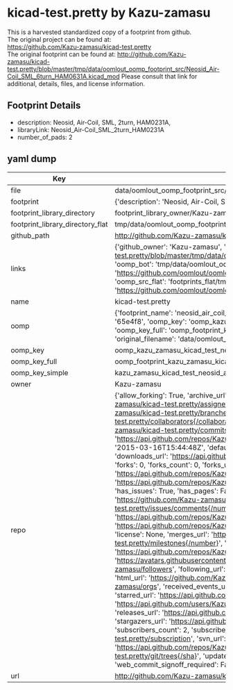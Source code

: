 # kicad-test.pretty by Kazu-zamasu  
This is a harvested standardized copy of a footprint from github.  
The original project can be found at:  
https://github.com/Kazu-zamasu/kicad-test.pretty  
The original footprint can be found at:
http://github.com/Kazu-zamasu/kicad-test.pretty/blob/master/tmp/data/oomlout_oomp_footprint_src/Neosid_Air-Coil_SML_6turn_HAM0631A.kicad_mod
Please consult that link for additional, details, files, and license information.  
## Footprint Details
* description: Neosid, Air-Coil, SML, 2turn, HAM0231A,  
* libraryLink: Neosid_Air-Coil_SML_2turn_HAM0231A  
* number_of_pads: 2  
## yaml dump  
| Key | Value |  
| --- | --- |  
| file | data/oomlout_oomp_footprint_src/kicad-test.pretty/Neosid_Air-Coil_SML_2turn_HAM0231A.kicad_mod |  
| footprint | {'description': 'Neosid, Air-Coil, SML, 2turn, HAM0231A,', 'libraryLink': 'Neosid_Air-Coil_SML_2turn_HAM0231A', 'number_of_pads': 2} |  
| footprint_library_directory | footprint_library_owner/Kazu-zamasu_kicad-test.pretty |  
| footprint_library_directory_flat | tmp/data/oomlout_oomp_footprint_src/footprints_flat/kazu_zamasu_kicad_test_neosid_air_coil_sml_2turn_ham0231a/working |  
| github_path | http://github.com/Kazu-zamasu/kicad-test.pretty/blob/master/tmp/data/oomlout_oomp_footprint_src/Neosid_Air-Coil_SML_2turn_HAM0231A.kicad_mod |  
| links | {'github_owner': 'Kazu-zamasu', 'github_repo_name': 'kicad-test.pretty', 'github_src': 'http://github.com/Kazu-zamasu/kicad-test.pretty/blob/master/tmp/data/oomlout_oomp_footprint_src/Neosid_Air-Coil_SML_6turn_HAM0631A.kicad_mod', 'github_src_repo': 'https://github.com/Kazu-zamasu/kicad-test.pretty', 'oomp_bot': 'tmp/data/oomlout_oomp_footprint_src/footprints/kazu_zamasu_kicad_test_neosid_air_coil_sml_2turn_ham0231a/working', 'oomp_bot_github': 'https://github.com/oomlout/oomlout_oomp_footprint_bot/tree/main/tmp/data/oomlout_oomp_footprint_src/footprints/kazu_zamasu_kicad_test_neosid_air_coil_sml_2turn_ham0231a/working', 'oomp_src_flat': 'footprints_flat/tmp/data/oomlout_oomp_footprint_src/footprints_flat/kazu_zamasu_kicad_test_neosid_air_coil_sml_2turn_ham0231a/working', 'oomp_src_flat_github': 'https://github.com/oomlout/oomlout_oomp_footprint_src/tree/main/tmp/data/oomlout_oomp_footprint_src/footprints_flat/kazu_zamasu_kicad_test_neosid_air_coil_sml_2turn_ham0231a/working'} |  
| name | kicad-test.pretty |  
| oomp | {'footprint_name': 'neosid_air_coil_sml_2turn_ham0231a', 'library_name': 'kicad_test', 'md5': '65e4f8c4b72f92c5898baa3d5c0ce118', 'md5_10': '65e4f8c4b7', 'md5_5': '65e4f', 'md5_6': '65e4f8', 'oomp_key': 'oomp_kazu_zamasu_kicad_test_neosid_air_coil_sml_2turn_ham0231a', 'oomp_key_extra': 'oomp_footprint_kazu_zamasu_kicad_test_neosid_air_coil_sml_2turn_ham0231a', 'oomp_key_full': 'oomp_footprint_kazu_zamasu_kicad_test_neosid_air_coil_sml_2turn_ham0231a_65e4f8', 'oomp_key_simple': 'kazu_zamasu_kicad_test_neosid_air_coil_sml_2turn_ham0231a', 'original_filename': 'data/oomlout_oomp_footprint_src/kicad-test.pretty/Neosid_Air-Coil_SML_2turn_HAM0231A.kicad_mod', 'owner_name': 'kazu_zamasu'} |  
| oomp_key | oomp_kazu_zamasu_kicad_test_neosid_air_coil_sml_2turn_ham0231a |  
| oomp_key_full | oomp_footprint_kazu_zamasu_kicad_test_neosid_air_coil_sml_2turn_ham0231a |  
| oomp_key_simple | kazu_zamasu_kicad_test_neosid_air_coil_sml_2turn_ham0231a |  
| owner | Kazu-zamasu |  
| repo | {'allow_forking': True, 'archive_url': 'https://api.github.com/repos/Kazu-zamasu/kicad-test.pretty/{archive_format}{/ref}', 'archived': False, 'assignees_url': 'https://api.github.com/repos/Kazu-zamasu/kicad-test.pretty/assignees{/user}', 'blobs_url': 'https://api.github.com/repos/Kazu-zamasu/kicad-test.pretty/git/blobs{/sha}', 'branches_url': 'https://api.github.com/repos/Kazu-zamasu/kicad-test.pretty/branches{/branch}', 'clone_url': 'https://github.com/Kazu-zamasu/kicad-test.pretty.git', 'collaborators_url': 'https://api.github.com/repos/Kazu-zamasu/kicad-test.pretty/collaborators{/collaborator}', 'comments_url': 'https://api.github.com/repos/Kazu-zamasu/kicad-test.pretty/comments{/number}', 'commits_url': 'https://api.github.com/repos/Kazu-zamasu/kicad-test.pretty/commits{/sha}', 'compare_url': 'https://api.github.com/repos/Kazu-zamasu/kicad-test.pretty/compare/{base}...{head}', 'contents_url': 'https://api.github.com/repos/Kazu-zamasu/kicad-test.pretty/contents/{+path}', 'contributors_url': 'https://api.github.com/repos/Kazu-zamasu/kicad-test.pretty/contributors', 'created_at': '2015-03-16T15:44:48Z', 'default_branch': 'master', 'deployments_url': 'https://api.github.com/repos/Kazu-zamasu/kicad-test.pretty/deployments', 'description': 'test', 'disabled': False, 'downloads_url': 'https://api.github.com/repos/Kazu-zamasu/kicad-test.pretty/downloads', 'events_url': 'https://api.github.com/repos/Kazu-zamasu/kicad-test.pretty/events', 'fork': False, 'forks': 0, 'forks_count': 0, 'forks_url': 'https://api.github.com/repos/Kazu-zamasu/kicad-test.pretty/forks', 'full_name': 'Kazu-zamasu/kicad-test.pretty', 'git_commits_url': 'https://api.github.com/repos/Kazu-zamasu/kicad-test.pretty/git/commits{/sha}', 'git_refs_url': 'https://api.github.com/repos/Kazu-zamasu/kicad-test.pretty/git/refs{/sha}', 'git_tags_url': 'https://api.github.com/repos/Kazu-zamasu/kicad-test.pretty/git/tags{/sha}', 'git_url': 'git://github.com/Kazu-zamasu/kicad-test.pretty.git', 'has_discussions': False, 'has_downloads': True, 'has_issues': True, 'has_pages': False, 'has_projects': True, 'has_wiki': True, 'homepage': None, 'hooks_url': 'https://api.github.com/repos/Kazu-zamasu/kicad-test.pretty/hooks', 'html_url': 'https://github.com/Kazu-zamasu/kicad-test.pretty', 'id': 32335495, 'is_template': False, 'issue_comment_url': 'https://api.github.com/repos/Kazu-zamasu/kicad-test.pretty/issues/comments{/number}', 'issue_events_url': 'https://api.github.com/repos/Kazu-zamasu/kicad-test.pretty/issues/events{/number}', 'issues_url': 'https://api.github.com/repos/Kazu-zamasu/kicad-test.pretty/issues{/number}', 'keys_url': 'https://api.github.com/repos/Kazu-zamasu/kicad-test.pretty/keys{/key_id}', 'labels_url': 'https://api.github.com/repos/Kazu-zamasu/kicad-test.pretty/labels{/name}', 'language': None, 'languages_url': 'https://api.github.com/repos/Kazu-zamasu/kicad-test.pretty/languages', 'license': None, 'merges_url': 'https://api.github.com/repos/Kazu-zamasu/kicad-test.pretty/merges', 'milestones_url': 'https://api.github.com/repos/Kazu-zamasu/kicad-test.pretty/milestones{/number}', 'mirror_url': None, 'name': 'kicad-test.pretty', 'network_count': 0, 'node_id': 'MDEwOlJlcG9zaXRvcnkzMjMzNTQ5NQ==', 'notifications_url': 'https://api.github.com/repos/Kazu-zamasu/kicad-test.pretty/notifications{?since,all,participating}', 'open_issues': 0, 'open_issues_count': 0, 'owner': {'avatar_url': 'https://avatars.githubusercontent.com/u/4456373?v=4', 'events_url': 'https://api.github.com/users/Kazu-zamasu/events{/privacy}', 'followers_url': 'https://api.github.com/users/Kazu-zamasu/followers', 'following_url': 'https://api.github.com/users/Kazu-zamasu/following{/other_user}', 'gists_url': 'https://api.github.com/users/Kazu-zamasu/gists{/gist_id}', 'gravatar_id': '', 'html_url': 'https://github.com/Kazu-zamasu', 'id': 4456373, 'login': 'Kazu-zamasu', 'node_id': 'MDQ6VXNlcjQ0NTYzNzM=', 'organizations_url': 'https://api.github.com/users/Kazu-zamasu/orgs', 'received_events_url': 'https://api.github.com/users/Kazu-zamasu/received_events', 'repos_url': 'https://api.github.com/users/Kazu-zamasu/repos', 'site_admin': False, 'starred_url': 'https://api.github.com/users/Kazu-zamasu/starred{/owner}{/repo}', 'subscriptions_url': 'https://api.github.com/users/Kazu-zamasu/subscriptions', 'type': 'User', 'url': 'https://api.github.com/users/Kazu-zamasu'}, 'private': False, 'pulls_url': 'https://api.github.com/repos/Kazu-zamasu/kicad-test.pretty/pulls{/number}', 'pushed_at': '2015-03-16T15:46:45Z', 'releases_url': 'https://api.github.com/repos/Kazu-zamasu/kicad-test.pretty/releases{/id}', 'size': 104, 'ssh_url': 'git@github.com:Kazu-zamasu/kicad-test.pretty.git', 'stargazers_count': 0, 'stargazers_url': 'https://api.github.com/repos/Kazu-zamasu/kicad-test.pretty/stargazers', 'statuses_url': 'https://api.github.com/repos/Kazu-zamasu/kicad-test.pretty/statuses/{sha}', 'subscribers_count': 2, 'subscribers_url': 'https://api.github.com/repos/Kazu-zamasu/kicad-test.pretty/subscribers', 'subscription_url': 'https://api.github.com/repos/Kazu-zamasu/kicad-test.pretty/subscription', 'svn_url': 'https://github.com/Kazu-zamasu/kicad-test.pretty', 'tags_url': 'https://api.github.com/repos/Kazu-zamasu/kicad-test.pretty/tags', 'teams_url': 'https://api.github.com/repos/Kazu-zamasu/kicad-test.pretty/teams', 'temp_clone_token': None, 'topics': [], 'trees_url': 'https://api.github.com/repos/Kazu-zamasu/kicad-test.pretty/git/trees{/sha}', 'updated_at': '2015-03-16T15:44:48Z', 'url': 'https://api.github.com/repos/Kazu-zamasu/kicad-test.pretty', 'visibility': 'public', 'watchers': 0, 'watchers_count': 0, 'web_commit_signoff_required': False} |  
| url | http://github.com/Kazu-zamasu/kicad-test.pretty |  

